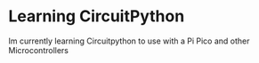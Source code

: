# Learning CircuitPython
 Im currently learning Circuitpython to use with a Pi Pico and other Microcontrollers
